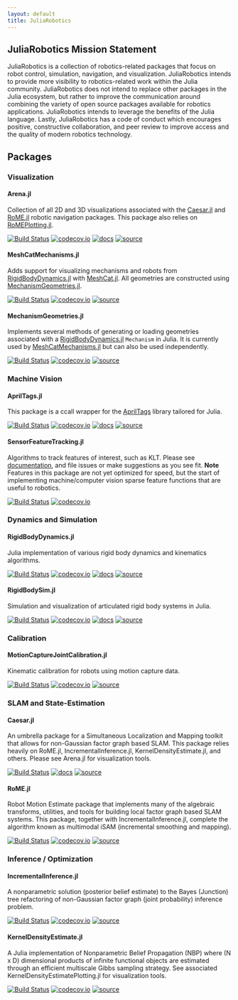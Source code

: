```yaml
---
layout: default
title: JuliaRobotics
---
```


## JuliaRobotics Mission Statement

JuliaRobotics is a collection of robotics-related packages that focus on robot control, simulation, navigation, and visualization. JuliaRobotics intends to provide more visibility to robotics-related work within the Julia community. JuliaRobotics does not intend to replace other packages in the Julia ecosystem, but rather to improve the communication around combining the variety of open source packages available for robotics applications. JuliaRobotics intends to leverage the benefits of the Julia language. Lastly, JuliaRobotics has a code of conduct which encourages positive, constructive collaboration, and peer review to improve access and the quality of modern robotics technology.

## Packages

### Visualization

#### Arena.jl

Collection of all 2D and 3D visualizations associated with the [Caesar.jl](https://www.github.com/JuliaRobotics/Caesar.jl.git) and [RoME.jl](https://www.github.com/JuliaRobotics/RoME.jl.git) robotic navigation packages.  This package also relies on [RoMEPlotting.jl](http://www.github.com/JuliaRobotics/RoMEPlotting.jl.git).

[![Build Status](https://travis-ci.org/JuliaRobotics/Arena.jl.svg?branch=master)](https://travis-ci.org/JuliaRobotics/Arena.jl)
[![codecov.io](https://codecov.io/github/JuliaRobotics/Arena.jl/coverage.svg?branch=master)](https://codecov.io/github/JuliaRobotics/Arena.jl?branch=master)
[![docs](https://img.shields.io/badge/docs-latest-blue.svg)](https://dehann.github.io/Caesar.jl/latest/arena_visualizations.html)
[![source](https://img.shields.io/badge/source-code-yellow.svg)](https://github.com/JuliaRobotics/Arena.jl)

#### MeshCatMechanisms.jl

Adds support for visualizing mechanisms and robots from [RigidBodyDynamics.jl](https://github.com/JuliaRobotics/RigidBodyDynamics.jl/) with [MeshCat.jl](https://github.com/rdeits/MeshCat.jl). All geometries are constructed using [MechanismGeometries.jl](https://github.com/JuliaRobotics/MechanismGeometries.jl).

[![Build Status](https://travis-ci.org/JuliaRobotics/MeshCatMechanisms.jl.svg?branch=master)](https://travis-ci.org/JuliaRobotics/MeshCatMechanisms.jl)
[![codecov.io](https://codecov.io/github/JuliaRobotics/MeshCatMechanisms.jl/coverage.svg?branch=master)](https://codecov.io/github/JuliaRobotics/MeshCatMechanisms.jl?branch=master)
[![source](https://img.shields.io/badge/source-code-yellow.svg)](https://github.com/JuliaRobotics/MeshCatMechanisms.jl)

#### MechanismGeometries.jl

Implements several methods of generating or loading geometries associated with a [RigidBodyDynamics.jl](https://github.com/JuliaRobotics/RigidBodyDynamics.jl/) `Mechanism` in Julia. It is currently used by [MeshCatMechanisms.jl](https://github.com/JuliaRobotics/MeshCatMechanisms.jl) but can also be used independently.

[![Build Status](https://travis-ci.org/JuliaRobotics/MechanismGeometries.jl.svg?branch=master)](https://travis-ci.org/JuliaRobotics/MechanismGeometries.jl)
[![codecov.io](https://codecov.io/github/JuliaRobotics/MechanismGeometries.jl/coverage.svg?branch=master)](https://codecov.io/github/JuliaRobotics/MechanismGeometries.jl?branch=master)
[![source](https://img.shields.io/badge/source-code-yellow.svg)](https://github.com/JuliaRobotics/MechanismGeometries.jl)

### Machine Vision

#### AprilTags.jl

This package is a ccall wrapper for the [AprilTags](https://april.eecs.umich.edu/software/apriltag.html) library tailored for Julia.

[![Build Status](https://travis-ci.org/JuliaRobotics/AprilTags.jl.svg?branch=master)](https://travis-ci.org/JuliaRobotics/AprilTags.jl)
[![codecov.io](https://codecov.io/github/JuliaRobotics/AprilTags.jl/coverage.svg?branch=master)](https://codecov.io/github/JuliaRobotics/AprilTags.jl?branch=master)
[![docs](https://img.shields.io/badge/docs-latest-blue.svg)](https://juliarobotics.github.io/AprilTags.jl/latest/)
[![source](https://img.shields.io/badge/source-code-yellow.svg)](https://github.com/JuliaRobotics/AprilTags.jl/)

#### SensorFeatureTracking.jl

Algorithms to track features of interest, such as KLT. Please see [documentation](https://JuliaRobotics.github.io/SensorFeatureTracking.jl/latest/), and file issues or make suggestions as you see fit.
**Note** Features in this package are not yet optimized for speed, but the start of implementing machine/computer vision sparse feature functions that are useful to robotics.

[![Build Status](https://travis-ci.org/JuliaRobotics/SensorFeatureTracking.jl.svg?branch=master)](https://travis-ci.org/JuliaRobotics/SensorFeatureTracking.jl)
[![codecov.io](https://codecov.io/github/JuliaRobotics/SensorFeatureTracking.jl/coverage.svg?branch=master)](https://codecov.io/github/JuliaRobotics/SensorFeatureTracking.jl?branch=master)

### Dynamics and Simulation

#### RigidBodyDynamics.jl

Julia implementation of various rigid body dynamics and kinematics algorithms.

[![Build Status](https://travis-ci.org/JuliaRobotics/RigidBodyDynamics.jl.svg?branch=master)](https://travis-ci.org/JuliaRobotics/RigidBodyDynamics.jl)
[![codecov.io](https://codecov.io/github/JuliaRobotics/RigidBodyDynamics.jl/coverage.svg?branch=master)](https://codecov.io/github/JuliaRobotics/RigidBodyDynamics.jl?branch=master)
[![docs](https://img.shields.io/badge/docs-stable-blue.svg)](https://JuliaRobotics.github.io/RigidBodyDynamics.jl/stable)
[![source](https://img.shields.io/badge/source-code-yellow.svg)](https://github.com/JuliaRobotics/RigidBodyDynamics.jl)

#### RigidBodySim.jl

Simulation and visualization of articulated rigid body systems in Julia.

[![Build Status](https://travis-ci.org/JuliaRobotics/RigidBodySim.jl.svg?branch=master)](https://travis-ci.org/JuliaRobotics/RigidBodySim.jl)
[![codecov.io](https://codecov.io/github/JuliaRobotics/RigidBodySim.jl/coverage.svg?branch=master)](https://codecov.io/github/JuliaRobotics/RigidBodySim.jl?branch=master)
[![docs](https://img.shields.io/badge/docs-stable-blue.svg)](https://JuliaRobotics.github.io/RigidBodySim.jl/stable)
[![source](https://img.shields.io/badge/source-code-yellow.svg)](https://github.com/JuliaRobotics/RigidBodySim.jl)

### Calibration

#### MotionCaptureJointCalibration.jl

Kinematic calibration for robots using motion capture data.

[![Build Status](https://travis-ci.org/JuliaRobotics/MotionCaptureJointCalibration.jl.svg?branch=master)](https://travis-ci.org/JuliaRobotics/MotionCaptureJointCalibration.jl)
[![codecov.io](https://codecov.io/github/JuliaRobotics/MotionCaptureJointCalibration.jl/coverage.svg?branch=master)](https://codecov.io/github/JuliaRobotics/MotionCaptureJointCalibration.jl?branch=master)
[![source](https://img.shields.io/badge/source-code-yellow.svg)](https://github.com/JuliaRobotics/MotionCaptureJointCalibration.jl)

### SLAM and State-Estimation

#### Caesar.jl

An umbrella package for a Simultaneous Localization and Mapping toolkit that allows for non-Gaussian factor graph based SLAM.  This package relies heavily on RoME.jl, IncrementalInference.jl, KernelDensityEstimate.jl, and others.  Please see Arena.jl for visualization tools.

[![Build Status](https://travis-ci.org/JuliaRobotics/Caesar.jl.svg?branch=master)](https://travis-ci.org/JuliaRobotics/Caesar.jl)
[![docs](https://img.shields.io/badge/docs-latest-blue.svg)](http://juliarobotics.github.io/Caesar.jl/latest/)
[![source](https://img.shields.io/badge/source-code-yellow.svg)](https://github.com/JuliaRobotics/Caesar.jl)

#### RoME.jl

Robot Motion Estimate package that implements many of the algebraic transforms, utilities, and tools for building local factor graph based SLAM systems. This package, together with IncrementalInference.jl, complete the algorithm known as multimodal iSAM (incremental smoothing and mapping).

[![Build Status](https://travis-ci.org/JuliaRobotics/RoME.jl.svg?branch=master)](https://travis-ci.org/JuliaRobotics/RoME.jl)
[![codecov.io](https://codecov.io/github/JuliaRobotics/RoME.jl/coverage.svg?branch=master)](https://codecov.io/github/JuliaRobotics/RoME.jl?branch=master)
[![source](https://img.shields.io/badge/source-code-yellow.svg)](https://github.com/JuliaRobotics/RoME.jl)

### Inference / Optimization

#### IncrementalInference.jl

A nonparametric solution (posterior belief estimate) to the Bayes (Junction) tree refactoring of non-Gaussian factor graph (joint probability) inference problem.

[![Build Status](https://travis-ci.org/JuliaRobotics/IncrementalInference.jl.svg?branch=master)](https://travis-ci.org/JuliaRobotics/IncrementalInference.jl)
[![codecov.io](https://codecov.io/github/JuliaRobotics/IncrementalInference.jl/coverage.svg?branch=master)](https://codecov.io/github/JuliaRobotics/IncrementalInference.jl?branch=master)
[![source](https://img.shields.io/badge/source-code-yellow.svg)](https://github.com/JuliaRobotics/IncrementalInference.jl)

#### KernelDensityEstimate.jl

A Julia implementation of Nonparametric Belief Propagation (NBP) where (N x D) dimensional products of infinite functional objects are estimated through an efficient multiscale Gibbs sampling strategy.  See associated KernelDensityEstimatePlotting.jl for visualization tools.

[![Build Status](https://travis-ci.org/JuliaRobotics/KernelDensityEstimate.jl.svg?branch=master)](https://travis-ci.org/JuliaRobotics/KernelDensityEstimate.jl)
[![codecov.io](https://codecov.io/github/JuliaRobotics/KernelDensityEstimate.jl/coverage.svg?branch=master)](https://codecov.io/github/JuliaRobotics/KernelDensityEstimate.jl?branch=master)
[![source](https://img.shields.io/badge/source-code-yellow.svg)](https://github.com/JuliaRobotics/KernelDensityEstimate.jl)
